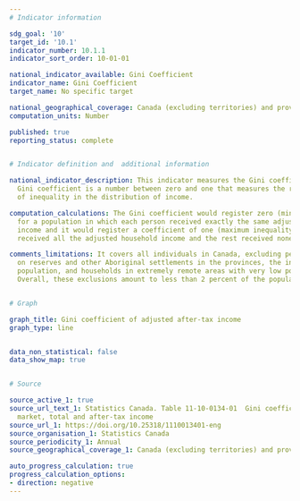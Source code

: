 ```yaml
---
# Indicator information

sdg_goal: '10'
target_id: '10.1'
indicator_number: 10.1.1
indicator_sort_order: 10-01-01

national_indicator_available: Gini Coefficient
indicator_name: Gini Coefficient
target_name: No specific target

national_geographical_coverage: Canada (excluding territories) and provinces
computation_units: Number

published: true
reporting_status: complete


# Indicator definition and  additional information

national_indicator_description: This indicator measures the Gini coefficient. The
  Gini coefficient is a number between zero and one that measures the relative degree
  of inequality in the distribution of income.

computation_calculations: The Gini coefficient would register zero (minimum inequality)
  for a population in which each person received exactly the same adjusted household
  income and it would register a coefficient of one (maximum inequality) if one person
  received all the adjusted household income and the rest received none.

comments_limitations: It covers all individuals in Canada, excluding persons living
  on reserves and other Aboriginal settlements in the provinces, the institutionalized
  population, and households in extremely remote areas with very low population density.
  Overall, these exclusions amount to less than 2 percent of the population.


# Graph

graph_title: Gini coefficient of adjusted after-tax income
graph_type: line


data_non_statistical: false
data_show_map: true


# Source

source_active_1: true
source_url_text_1: Statistics Canada. Table 11-10-0134-01  Gini coefficients of adjusted
  market, total and after-tax income
source_url_1: https://doi.org/10.25318/1110013401-eng
source_organisation_1: Statistics Canada
source_periodicity_1: Annual
source_geographical_coverage_1: Canada (excluding territories) and provinces

auto_progress_calculation: true
progress_calculation_options:
- direction: negative
---
```

